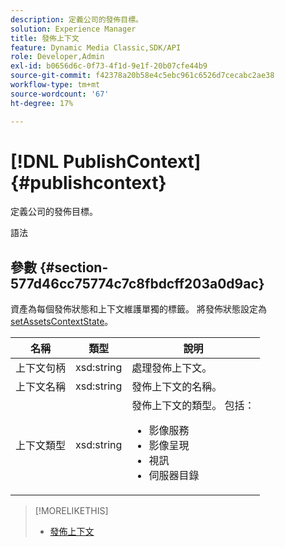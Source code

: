 ```yaml
---
description: 定義公司的發佈目標。
solution: Experience Manager
title: 發佈上下文
feature: Dynamic Media Classic,SDK/API
role: Developer,Admin
exl-id: b0656d6c-0f73-4f1d-9e1f-20b07cfe44b9
source-git-commit: f42378a20b58e4c5ebc961c6526d7cecabc2ae38
workflow-type: tm+mt
source-wordcount: '67'
ht-degree: 17%

---
```


# [!DNL PublishContext]{#publishcontext}

定義公司的發佈目標。

語法

## 參數 {#section-577d46cc75774c7c8fbdcff203a0d9ac}

資產為每個發佈狀態和上下文維護單獨的標籤。 將發佈狀態設定為 [setAssetsContextState](../../operations/c-operations-intro/c-methods/r-set-asset-context-state.md#reference-da96f9caef734f2883fddaf58cd886d7)。

<table id="table_1165D5DDC89140CD8222E5A04B39048E">
 <thead>
  <tr>
   <th colname="col1" class="entry"> 名稱 </th>
   <th colname="col2" class="entry"> 類型 </th>
   <th colname="col3" class="entry"> 說明 </th>
  </tr>
 </thead>
 <tbody>
  <tr>
   <td colname="col1"><span class="codeph"><span class="varname"> 上下文句柄</span></span></td>
   <td colname="col2"><span class="codeph"> xsd:string </span></td>
   <td colname="col3"> 處理發佈上下文。 </td>
  </tr>
  <tr>
   <td colname="col1"><span class="codeph"><span class="varname"> 上下文名稱</span></span></td>
   <td colname="col2"><span class="codeph"> xsd:string</span></td>
   <td colname="col3"> 發佈上下文的名稱。 </td>
  </tr>
  <tr>
   <td colname="col1"><span class="codeph"><span class="varname"> 上下文類型</span></span></td>
   <td colname="col2"><span class="codeph"> xsd:string</span></td>
   <td colname="col3">發佈上下文的類型。 包括： 
    <ul id="ul_04CA7C755E5441AA8ABBD0BA3F245A78">
     <li id="li_7F578422D38E40D1A590AB21ADD84E90"><span class="codeph"> 影像服務</span></li>
     <li id="li_C112E12028E44ED7914ED0D3D6B3A45E"><span class="codeph"> 影像呈現</span></li>
     <li id="li_9430D600FA4343F6951F9AE8EA7F9530"><span class="codeph"> 視訊</span></li>
     <li id="li_4122D853BE1B4ED3B412CFA7B659EB1D"><span class="codeph"> 伺服器目錄</span></li>
    </ul></td>
  </tr>
 </tbody>
</table>

>[!MORELIKETHIS]
>
>* [發佈上下文](../../string-constants/c-string-constants/r-publish-context.md#reference-3ade116df0df40deb86154eb0ac7c12a)

